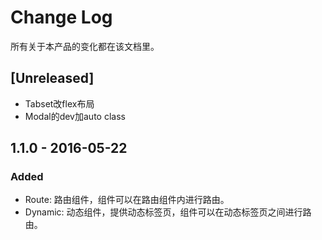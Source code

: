 # Change Log
所有关于本产品的变化都在该文档里。

## [Unreleased]

- Tabset改flex布局
- Modal的dev加auto class

## 1.1.0 - 2016-05-22
### Added
- Route: 路由组件，组件可以在路由组件内进行路由。
- Dynamic: 动态组件，提供动态标签页，组件可以在动态标签页之间进行路由。
